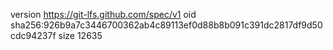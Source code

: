 version https://git-lfs.github.com/spec/v1
oid sha256:926b9a7c3446700362ab4c89113ef0d88b8b091c391dc2817df9d50cdc94237f
size 12635
